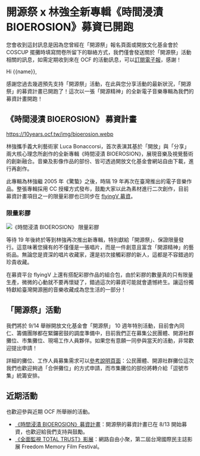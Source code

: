 # 開源祭 x 林強全新專輯《時間浸漬 BIOEROSION》募資已開跑

您會收到這封訊息是因為您曾經在「開源祭」報名頁面或開放文化基金會於 COSCUP 擺攤時填寫問卷所留下的聯絡方式，我們僅會發送關於「開源祭」活動相關的訊息，如需定期收到來在 OCF 的活動訊息，可以[訂閱電子報](https://ocf.tw/news/)，感謝！

Hi {{name}},

感謝您過去幾週預先支持「開源祭」活動，在此與您分享活動的最新狀況，「開源祭」的募資計畫已開跑了！這次以一張「開源精神」的全新電子音樂專輯為我們的募資計畫開跑！

## 《時間浸漬 BIOEROSION》 募資計畫

https://10years.ocf.tw/img/bioerosion.webp

林強攜手義大利藝術家 Luca Bonaccorsi，首次表演其基於「開放」與「分享」兩大核心理念所創作的全新專輯《時間浸漬 BIOEROSION》，展現音樂及視覺藝術的創新融合。音樂及影像作品的部份、皆可透過開放文化基金會網站自由下載，進行再創作。

此專輯為林強繼 2005 年《驚蟄》之後，時隔 19 年再次在臺灣推出的電子音樂作品。整張專輯採用 CC 授權方式發布，鼓勵大家以此為素材進行二次創作，目前募資計畫項目之一的限量彩膠也已同步在 [flyingV 募資](https://www.flyingv.cc/projects/35438)。

### 限量彩膠

![《時間浸漬 BIOEROSION》 限量彩膠](https://10years.ocf.tw/bioerosion_clear_blue.webp)

等待 19 年後終於等到林強再次推出新專輯，特別獻給「開源祭」、保證限量發行。這意味著您擁有的不僅僅是一張唱片，而是一件創意且富含「開源精神」的藝術品。無論您是資深的唱片收藏家，還是初次接觸彩膠的新人，這都是不容錯過的珍貴收藏。

在募資平台 flyingV 上還有搭配彩膠作品的組合包，由於彩膠的數量真的只有限量生產，微微的心動就不要再懷疑了，錯過這次的募資可能就會遺憾終生。讓這份獨特獻給臺灣開源圈的音樂收藏成為您生活的一部分！

## 「開源祭」活動

我們將於 9/14 舉辦開放文化基金會「開源祭」 10 週年特別活動，目前會內同仁、籌備團隊都在緊鑼密鼓的調度準備中，目前我們正在募集公民團體、開源社群攤位、市集攤位、現場工作人員夥伴。如果您有意願一同參與當天的活動，非常歡迎提出申請！

詳細的攤位、工作人員募集需求可以[參考說明頁面](https://10years.ocf.tw/booth-recruit.html)：公民團體、開源社群攤位這次我們也歡迎夠過「合併攤位」的方式申請，而市集攤位的部份將轉介給「逗號市集」統籌安排。

## 近期活動

也歡迎參與近期 OCF 所舉辦的活動。

- [《時間浸漬 BIOEROSION》募資計畫](https://10years.ocf.tw/bioerosion.html)：開源祭的募資計畫已在 8/13 開始募資，也歡迎給我們支持與鼓勵。
- [《全面監視 TOTAL TRUST》影展](https://ocftw.kktix.cc/events/internetfreedom-aug2024)：網路自由小聚，第二屆台灣國際民主誌影展 Freedom Memory Film Festival。
